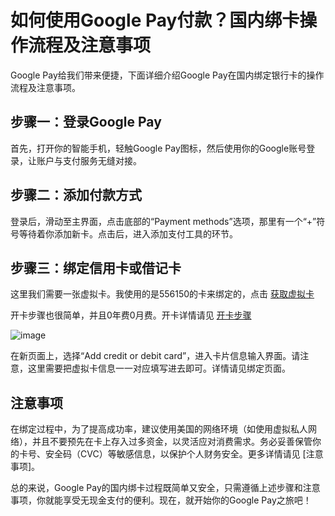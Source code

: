 # 如何使用Google Pay付款？国内绑卡操作流程及注意事项

Google Pay给我们带来便捷，下面详细介绍Google Pay在国内绑定银行卡的操作流程及注意事项。

## 步骤一：登录Google Pay

首先，打开你的智能手机，轻触Google Pay图标，然后使用你的Google账号登录，让账户与支付服务无缝对接。

## 步骤二：添加付款方式

登录后，滑动至主界面，点击底部的“Payment methods”选项，那里有一个“+”符号等待着你添加新卡。点击后，进入添加支付工具的环节。

## 步骤三：绑定信用卡或借记卡

这里我们需要一张虚拟卡。我使用的是556150的卡来绑定的，点击 [获取虚拟卡](https://gpt.fomepay.com/#/pages/login/index?d=Q3DD80)

开卡步骤也很简单，并且0年费0月费。开卡详情请见 [开卡步骤](https://gpt.fomepay.com/#/pages/login/index?d=Q3DD80)

![image](https://github.com/ryuunosuk88/Google-Pay/assets/169963068/87077315-8795-4d21-b925-adb1104a71cb)

在新页面上，选择“Add credit or debit card”，进入卡片信息输入界面。请注意，这里需要把虚拟卡信息一一对应填写进去即可。详情请见绑定页面。

## 注意事项

在绑定过程中，为了提高成功率，建议使用美国的网络环境（如使用虚拟私人网络），并且不要预先在卡上存入过多资金，以灵活应对消费需求。务必妥善保管你的卡号、安全码（CVC）等敏感信息，以保护个人财务安全。更多详情请见 [注意事项]。

总的来说，Google Pay的国内绑卡过程既简单又安全，只需遵循上述步骤和注意事项，你就能享受无现金支付的便利。现在，就开始你的Google Pay之旅吧！
